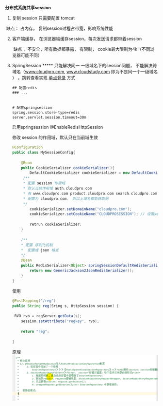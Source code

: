 **分布式系统共享session**

1.  复制 session  只需要配置 tomcat

   ​	缺点： 占内存， 复制session过程占带宽，影响系统性能

2. 客户端缓存， 在浏览器端缓存session，每次发送请求都带着session

   ​	缺点： 不安全，所有数据都暴露， 有限制， cookie最大限制为4k（不同浏览器可能不同）

3. SpringSession   *****  只能解决同一 一级域名下的session问题， 不能解决跨域名（www.cloudpro.com, www.cloudstudy.com 即为不是同一个一级域名 ） ，跳转查看实现 [单点登录](./SSO.md/#单点登录) 方式

   ~~~properties
   ## 配置redis 
   ### ...
   
   
   # 配置springsession
   spring.session.store-type=redis
   server.servlet.session.timeout=30m
   ~~~

   启用springsession @EnableRedisHttpSession

   修改 session 的作用域，默认只在当前域生效

   ~~~java
   @Configuration
   public class MySessionConfig{
       
       @Bean
       public CookieSerializer cookieSerializer(){
           DefaultCookieSerializer cookieSerializer = new DefaultCookieSerializer();
       	/**
       	* 配置 session 作用域
       	* 默认当前作用域 auth.cloudpro.com
       	* 有 www.cloudpro.com product.cloudpro.com search.cloudpro.com mall.cloudpro.com auth.cloudpro.com ...
       	* 配置为 cloudpro.com， 则以上域名都能获取到
       	*/
           cookieSerializer.setDomainName("cloudpro.com"); 
           cookieSerializer.setCookieName("CLOUDPROSESSION"); // 设置session 名称
           
           retrun cookieSerializer;
       }
       
       /**
       * 配置 序列化机制
       *  配置成 json 格式
       */
       @Bean
       public RedisSerializer<Object> springSessionDefaultRedisSerializer() {
           return new GenericJackson2JsonRedisSerializer();
       }
   }
   ~~~

   使用
   
   ~~~java
   @PostMapping("/reg")
   public String reg(Sring s, HttpSession session) {
       
   	RVO rvo = regServer.getData(s);
       session.setAttribute("regkey", rvo);
       
       return "reg";
       
   }
   ~~~
   
   
   
   原理 ![原理图](.\assets\RedisSession.png)

